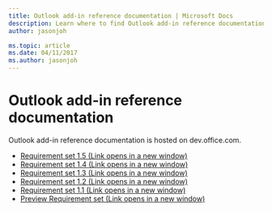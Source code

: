 ```yaml
---
title: Outlook add-in reference documentation | Microsoft Docs
description: Learn where to find Outlook add-in reference documentation.
author: jasonjoh

ms.topic: article
ms.date: 04/11/2017
ms.author: jasonjoh
---
```


# Outlook add-in reference documentation

Outlook add-in reference documentation is hosted on dev.office.com.

- <a href="https://dev.office.com/reference/add-ins/outlook/1.5/index?product=outlook&version=1.5" target="_blank">Requirement set 1.5 (Link opens in a new window)</a>
- <a href="https://dev.office.com/reference/add-ins/outlook/1.4/index?product=outlook&version=1.4" target="_blank">Requirement set 1.4 (Link opens in a new window)</a>
- <a href="https://dev.office.com/reference/add-ins/outlook/1.3/index?product=outlook&version=1.3" target="_blank">Requirement set 1.3 (Link opens in a new window)</a>
- <a href="https://dev.office.com/reference/add-ins/outlook/1.2/index?product=outlook&version=1.2" target="_blank">Requirement set 1.2 (Link opens in a new window)</a>
- <a href="https://dev.office.com/reference/add-ins/outlook/1.1/index?product=outlook&version=1.1" target="_blank">Requirement set 1.1 (Link opens in a new window)</a>
- <a href="https://dev.office.com/reference/add-ins/outlook/preview/index?product=outlook&version=preview" target="_blank">Preview Requirement set (Link opens in a new window)</a>